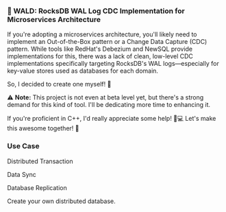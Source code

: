 ### 🚀 WALD: RocksDB WAL Log CDC Implementation for Microservices Architecture

If you're adopting a microservices architecture, you'll likely need to implement an Out-of-the-Box pattern or a Change Data Capture (CDC) pattern. While tools like RedHat's Debezium and NewSQL provide implementations for this, there was a lack of clean, low-level CDC implementations specifically targeting RocksDB's WAL logs—especially for key-value stores used as databases for each domain.

So, I decided to create one myself! 🎉

⚠️ **Note:** This project is not even at beta level yet, but there's a strong demand for this kind of tool. I'll be dedicating more time to enhancing it. 

If you're proficient in C++, I'd really appreciate some help! 🙏💻 Let's make this awesome together! 🌟

### Use Case

Distributed Transaction

Data Sync

Database Replication

Create your own distributed database.
